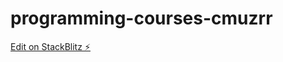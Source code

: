 # programming-courses-cmuzrr

[Edit on StackBlitz ⚡️](https://stackblitz.com/edit/programming-courses-cmuzrr)
